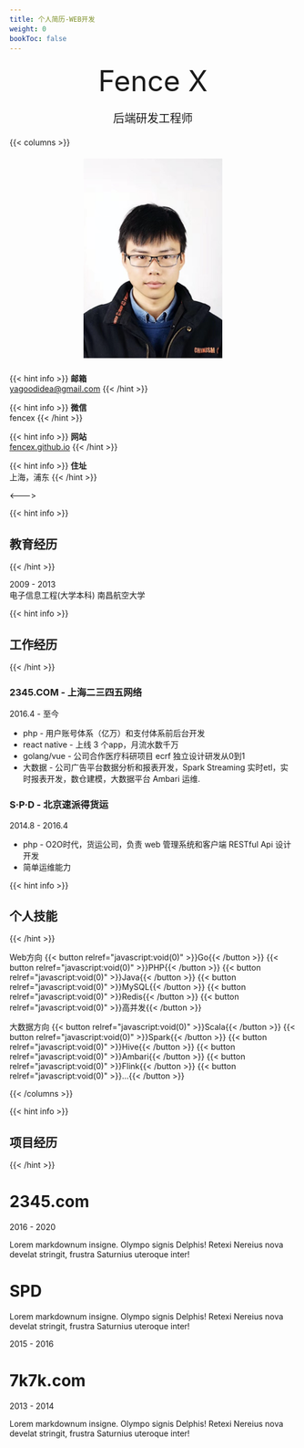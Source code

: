 ```yaml
---
title: 个人简历-WEB开发
weight: 0
bookToc: false
---
```


<div style="width: 100%;
    display: block;
    text-align: center;
    font-weight: 400;font-size: 50px;margin-top:20px;">Fence X

<div style="width: 100%;display: block;text-align: center;font-weight: 400;margin-top:20px;margin-bottom:20px;font-size: 20px;">
后端研发工程师
</div>

</div>

{{< columns >}}

<div style="width: 100%;
    display: block;
    text-align: center;
    font-weight: 400;font-size: 50px;margin-top:20px;">

<div style="width: 100%;display: block;text-align: center;font-weight: 400;margin-top:20px;margin-bottom:20px;font-size: 20px;">
<img src="/image/a.png" style="height:350px;">
</div>

</div>

</img>

{{< hint info >}}
**邮箱**  
[yagoodidea@gmail.com](mailto:yagoodidea@gmail.com)
{{< /hint >}}


{{< hint info >}}
**微信**  
fencex
{{< /hint >}}


{{< hint info >}}
**网站**  
[fencex.github.io](https://fencex.github.io)
{{< /hint >}}


{{< hint info >}}
**住址**  
上海，浦东
{{< /hint >}}

<--->



{{< hint info >}}
## 教育经历
{{< /hint >}}

2009 - 2013  
电子信息工程(大学本科)  南昌航空大学  



{{< hint info >}}
## 工作经历
{{< /hint >}}

### 2345.COM - 上海二三四五网络

2016.4 - 至今  
- php - 用户账号体系（亿万）和支付体系前后台开发  
- react native - 上线 3 个app，月流水数千万  
- golang/vue - 公司合作医疗科研项目 ecrf 独立设计研发从0到1  
- 大数据 - 公司广告平台数据分析和报表开发，Spark Streaming 实时etl，实时报表开发，数仓建模，大数据平台 Ambari 运维.


### S·P·D - 北京速派得货运

2014.8 - 2016.4  
- php - O2O时代，货运公司，负责 web 管理系统和客户端 RESTful Api 设计开发
- 简单运维能力


{{< hint info >}}
## 个人技能
{{< /hint >}}

Web方向
{{< button relref="javascript:void(0)" >}}Go{{< /button >}}
{{< button relref="javascript:void(0)" >}}PHP{{< /button >}}
{{< button relref="javascript:void(0)" >}}Java{{< /button >}}
{{< button relref="javascript:void(0)" >}}MySQL{{< /button >}}
{{< button relref="javascript:void(0)" >}}Redis{{< /button >}}
{{< button relref="javascript:void(0)" >}}高并发{{< /button >}}

大数据方向
{{< button relref="javascript:void(0)" >}}Scala{{< /button >}}
{{< button relref="javascript:void(0)" >}}Spark{{< /button >}}
{{< button relref="javascript:void(0)" >}}Hive{{< /button >}}
{{< button relref="javascript:void(0)" >}}Ambari{{< /button >}}
{{< button relref="javascript:void(0)" >}}Flink{{< /button >}}
{{< button relref="javascript:void(0)" >}}...{{< /button >}}



{{< /columns >}}




{{< hint info >}}
## 项目经历
{{< /hint >}}


# 2345.com

2016 - 2020

Lorem markdownum insigne. Olympo signis Delphis! Retexi Nereius nova develat
stringit, frustra Saturnius uteroque inter!



# SPD
Lorem markdownum insigne. Olympo signis Delphis! Retexi Nereius nova develat
stringit, frustra Saturnius uteroque inter!

2015 - 2016

# 7k7k.com

2013 - 2014

Lorem markdownum insigne. Olympo signis Delphis! Retexi Nereius nova develat
stringit, frustra Saturnius uteroque inter!

